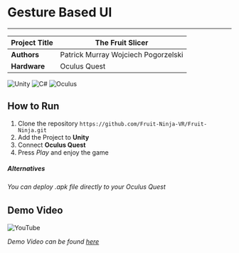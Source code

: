 # Gesture Based UI
***

| Project Title  | The Fruit Slicer |
| ------------- | ------------- |
| **Authors**       | Patrick Murray Wojciech Pogorzelski|
| **Hardware**  | Oculus Quest  |

![Unity](https://img.shields.io/badge/unity-%23000000.svg?style=for-the-badge&logo=unity&logoColor=white) ![C#](https://img.shields.io/badge/c%23-%23239120.svg?style=for-the-badge&logo=c-sharp&logoColor=white) ![Oculus](https://a11ybadges.com/badge?logo=oculus)

## How to Run

1. Clone the repository `https://github.com/Fruit-Ninja-VR/Fruit-Ninja.git`
2. Add the Project to **Unity**
3. Connect **Oculus Quest**
4. Press *Play* and enjoy the game

##### Alternatives
###### You can deploy *.apk* file directly to your Oculus Quest

## Demo Video
![YouTube](https://img.shields.io/badge/YouTube-%23FF0000.svg?style=for-the-badge&logo=YouTube&logoColor=white)

*Demo Video can be found [here]()*

